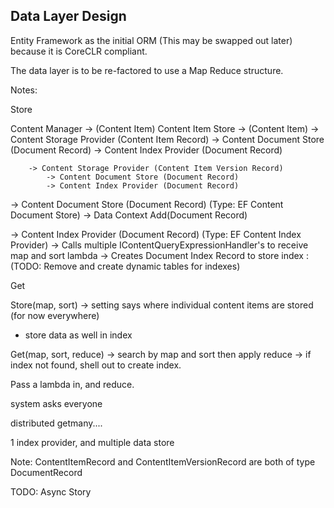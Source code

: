 ## Data Layer Design

Entity Framework as the initial ORM (This may be swapped out later) because it is CoreCLR compliant.

The data layer is to be re-factored to use a Map Reduce structure.

Notes:

Store

Content Manager -> (Content Item)
    Content Item Store -> (Content Item)
        -> Content Storage Provider (Content Item Record)
            -> Content Document Store (Document Record)
            -> Content Index Provider (Document Record)
        
        -> Content Storage Provider (Content Item Version Record)
            -> Content Document Store (Document Record)
            -> Content Index Provider (Document Record)
            
            
-> Content Document Store (Document Record) (Type: EF Content Document Store)
    -> Data Context Add(Document Record)
    
-> Content Index Provider (Document Record) (Type: EF Content Index Provider)
    -> Calls multiple IContentQueryExpressionHandler's to receive map and sort lambda
    -> Creates Document Index Record to store index : (TODO: Remove and create dynamic tables for indexes)
    

Get

Store(map, sort)
 -> setting says where individual content items are stored (for now everywhere)
 - store data as well in index
 
Get(map, sort, reduce)
 -> search by map and sort then apply reduce
 -> if index not found, shell out to create index.

Pass a lambda in, and reduce.
    
system asks everyone 

distributed getmany....

1 index provider, and multiple data store

Note:
ContentItemRecord and ContentItemVersionRecord are both of type DocumentRecord

TODO: Async Story